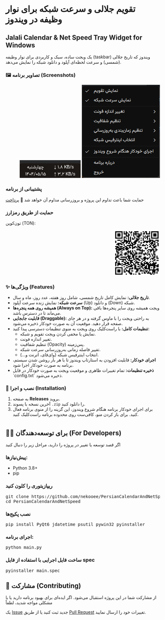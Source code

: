 # تقویم جلالی و سرعت شبکه برای نوار وظیفه در ویندوز
## Jalali Calendar & Net Speed Tray Widget for Windows

یک ویجت ساده، سبک و کاربردی برای نوار وظیفه (taskbar) ویندوز که تاریخ جلالی (شمسی) و سرعت لحظه‌ای آپلود و دانلود شبکه را
نمایش می‌دهد.

### 🖼️ تصاویر برنامه (Screenshots)
<div dir="rtl">
    <img src="assets/screenshot-menu.png" alt="منوی تنظیمات">
    <img src="assets/screenshot-main.png" alt="نمای کلی برنامه">
</div>


### پشتیبانی از برنامه
حمایت شما باعث تداوم این پروژه و بروزرسانی مداوم آن خواهد شد 💝
[پرداخت](https://www.coffeete.ir/nekooee)

### حمایت از طریق رمزارز
تون‌کوین (TON):
<div dir="rtl">
    <img width="150" height="150" src="assets/ton-address.png" alt="نمای کلی برنامه">
</div>

### ✨ ویژگی‌ها (Features)
<ul>
    <li><strong>تاریخ جلالی:</strong> نمایش کامل تاریخ شمسی، شامل روز هفته، عدد روز، ماه و سال.</li>
    <li><strong>سرعت شبکه:</strong> نمایش زنده سرعت آپلود (Up) و دانلود (Down) شبکه.</li>
    <li><strong>همیشه روی همه پنجره‌ها (Always on Top):</strong> ویجت همیشه روی سایر پنجره‌ها باقی می‌ماند تا در دسترس باشد.</li>
    <li><strong>قابلیت جابجایی (Draggable):</strong> به راحتی ویجت را با ماوس گرفته و در هر جای صفحه قرار دهید. موقعیت آن به صورت خودکار ذخیره می‌شود.</li>
    <li><strong>تنظیمات کامل:</strong> با راست‌کلیک روی ویجت به منوی تنظیمات دسترسی پیدا کنید:
        <ul>
            <li>نمایش یا مخفی کردن ویجت تقویم و شبکه.</li>
            <li>تغییر اندازه فونت.</li>
            <li>تنظیم شفافیت (Opacity) پس‌زمینه.</li>
            <li>تغییر فاصله زمانی به‌روزرسانی سرعت شبکه.</li>
            <li>انتخاب اینترفیس شبکه (وای‌فای، اترنت و...).</li>
        </ul>
    </li>
    <li><strong>اجرای خودکار:</strong> قابلیت افزودن به استارتاپ ویندوز تا با هر بار روشن شدن سیستم، برنامه به صورت خودکار اجرا شود.</li>
    <li><strong>ذخیره تنظیمات:</strong> تمام تغییرات ظاهری و موقعیت ویجت به صورت خودکار در فایل `config.txt` ذخیره می‌شود.</li>
</ul>

### 🚀 نصب و اجرا (Installation)

1. به صفحه **Releases** بروید.
2. آخرین نسخه با پسوند `.zip` را دانلود کنید.
3. برای اجرای خودکار برنامه هنگام شروع ویندوز، این گزینه را از منوی برنامه فعال کنید. برای باز کردن منو، کافی‌ست روی
   محدوده برنامه راست‌کلیک کنید.

#

## 👨‍💻 برای توسعه‌دهندگان (For Developers)

اگر قصد توسعه یا تغییر در پروژه را دارید، مراحل زیر را دنبال کنید

### پیش‌نیازها:

<ul>
    <li>Python 3.8+</li>
    <li>pip</li>
</ul>

### ریپازیتوری را کلون کنید
<pre>
git clone https://github.com/nekooee/PersianCalendarAndNetSpeed.git
cd PersianCalendarAndNetSpeed
</pre>

### نصب پکیج‌ها

<pre>pip install PyQt6 jdatetime psutil pywin32 pyinstaller</pre>

### اجرای برنامه:

<pre>python main.py</pre>

### ساخت فایل اجرایی با استفاده از فایل spec

<pre>pyinstaller main.spec</pre>

## 🤝 مشارکت (Contributing)

از مشارکت شما در این پروژه استقبال می‌شود. اگر ایده‌ای برای بهبود برنامه دارید یا با مشکلی مواجه شدید، لطفاً

یک [Issue](https://github.com/nekooee/PersianCalendarAndNetSpeed/issues) جدید ثبت کنید یا از طریق [Pull Request](https://github.com/nekooee/PersianCalendarAndNetSpeed/pulls) تغییرات خود را ارسال نمایید.
